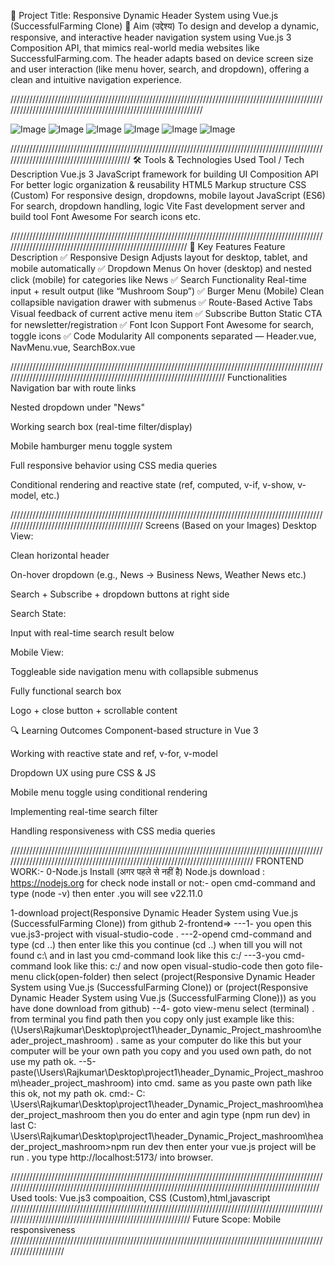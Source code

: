 📝 Project Title:
Responsive Dynamic Header System using Vue.js (SuccessfulFarming Clone)
🎯 Aim (उद्देश्य)
To design and develop a dynamic, responsive, and interactive header navigation system using Vue.js 3 Composition API, that mimics real-world media websites like SuccessfulFarming.com. The header adapts based on device screen size and user interaction (like menu hover, search, and dropdown), offering a clean and intuitive navigation experience.

////////////////////////////////////////////////////////////////////////////////////////////////////////////////////////////////////////////////////////////////


![Image](https://github.com/user-attachments/assets/3ee81bcf-15b6-4996-9fbe-f3c0816eef2c)
![Image](https://github.com/user-attachments/assets/ef975b9e-9a01-4e71-8431-49329e591465)
![Image](https://github.com/user-attachments/assets/ca450bdf-aac1-47f3-a5ca-0c0e337fd3ab)
![Image](https://github.com/user-attachments/assets/96993eb7-d0bc-450d-a760-3c8e4888ee6b)
![Image](https://github.com/user-attachments/assets/5ddf84c3-73b5-4b0f-a683-839be55aa67b)
![Image](https://github.com/user-attachments/assets/b14106b2-f0c8-4413-8d8f-88edfc28bed3)

/////////////////////////////////////////////////////////////////////////////////////////////////////////////////////////////////////////
🛠️ Tools & Technologies Used
Tool / Tech	Description
Vue.js 3	JavaScript framework for building UI
Composition API	For better logic organization & reusability
HTML5	Markup structure
CSS (Custom)	For responsive design, dropdowns, mobile layout
JavaScript (ES6)	For search, dropdown handling, logic
Vite	Fast development server and build tool
Font Awesome	For search icons etc.

///////////////////////////////////////////////////////////////////////////////////////////////////////////////////////////////////////////////////////////
🚀 Key Features
Feature	Description
✅ Responsive Design	Adjusts layout for desktop, tablet, and mobile automatically
✅ Dropdown Menus	On hover (desktop) and nested click (mobile) for categories like News
✅ Search Functionality	Real-time input + result output (like “Mushroom Soup”)
✅ Burger Menu (Mobile)	Clean collapsible navigation drawer with submenus
✅ Route-Based Active Tabs	Visual feedback of current active menu item
✅ Subscribe Button	Static CTA for newsletter/registration
✅ Font Icon Support	Font Awesome for search, toggle icons
✅ Code Modularity	All components separated — Header.vue, NavMenu.vue, SearchBox.vue

///////////////////////////////////////////////////////////////////////////////////////////////////////////////////////////////////////////////////////////////////////
Functionalities
Navigation bar with route links

Nested dropdown under "News"

Working search box (real-time filter/display)

Mobile hamburger menu toggle system

Full responsive behavior using CSS media queries



Conditional rendering and reactive state (ref, computed, v-if, v-show, v-model, etc.)

/////////////////////////////////////////////////////////////////////////////////////////////////////////////////////////////////////////////
Screens (Based on your Images)
Desktop View:

Clean horizontal header

On-hover dropdown (e.g., News → Business News, Weather News etc.)

Search + Subscribe + dropdown buttons at right side

Search State:

Input with real-time search result below

Mobile View:

Toggleable side navigation menu with collapsible submenus

Fully functional search box

Logo + close button + scrollable content

🔍 Learning Outcomes
Component-based structure in Vue 3

Working with reactive state and ref, v-for, v-model

Dropdown UX using pure CSS & JS

Mobile menu toggle using conditional rendering

Implementing real-time search filter

Handling responsiveness with CSS media queries


////////////////////////////////////////////////////////////////////////////////////////////////////////////////////////////////////////////////////////////////////////////////
FRONTEND WORK:-
0-Node.js Install  (अगर पहले से नहीं है)
Node.js download : https://nodejs.org
for check node install or not:- open cmd-command and type (node -v) then enter  .you will see v22.11.0

1-download  project(Responsive Dynamic Header System using Vue.js (SuccessfulFarming Clone)) from github
2-frontend=>
  ---1- you open this vue.js3-project with  visual-studio-code .
  ---2-opend cmd-command and type (cd ..) then enter like this you continue (cd ..) when till you will not found c:\ and in last you cmd-command look like this c:/
  ---3-you cmd-command look like this: c:/ and now open visual-studio-code then goto file-menu click(open-folder) then select (project(Responsive Dynamic Header System using Vue.js (SuccessfulFarming Clone)) or (project(Responsive Dynamic Header System using Vue.js (SuccessfulFarming Clone))) as you have done download from github) 
  --4- goto view-menu select (terminal) . from terminal you find path then you copy only just example like this:(\Users\Rajkumar\Desktop\project1\header_Dynamic_Project_mashroom\header_project_mashroom) . same as your computer do like this but your computer will be your own path you copy and you used own path, do not use my path ok.
  --5-paste(\Users\Rajkumar\Desktop\project1\header_Dynamic_Project_mashroom\header_project_mashroom) into cmd.
      same as you paste own path like this ok, not my path ok.
     cmd:-
       C:  \Users\Rajkumar\Desktop\project1\header_Dynamic_Project_mashroom\header_project_mashroom
          then you do enter and agin type (npm run dev) in last 
          C:  \Users\Rajkumar\Desktop\project1\header_Dynamic_Project_mashroom\header_project_mashroom>npm run dev
          then enter your vue.js project will be run .
          you type http://localhost:5173/ into browser.

/////////////////////////////////////////////////////////////////////////////////////////////////////////////////////////////////////////////////////////////////////////////////////////////////////
Used tools: Vue.js3 compoaition, CSS (Custom),html,javascript
////////////////////////////////////////////////////////////////////////////////////////////////////////////////////////////////////////////////////////////
Future Scope: Mobile responsiveness
////////////////////////////////////////////////////////////////////////////////////////////////////////////////////
